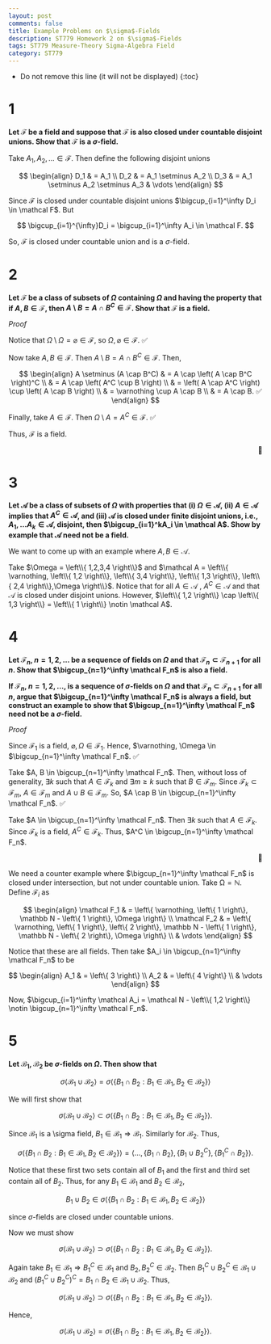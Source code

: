 ```yaml
---
layout: post
comments: false
title: Example Problems on $\sigma$-Fields
description: ST779 Homework 2 on $\sigma$-Fields
tags: ST779 Measure-Theory Sigma-Algebra Field
category: ST779
---
```


* Do not remove this line (it will not be displayed)
{:toc}


# 1
**Let $\mathcal F$ be a field and suppose that $\mathcal F$ is also closed under countable disjoint unions. Show that $\mathcal F$ is a $\sigma$-field.**

Take $A_1, A_2, \dots \in \mathcal F$. Then define the following disjoint unions

$$
\begin{align}
D_1 & = A_1 \\
D_2 & = A_1 \setminus A_2 \\
D_3 & = A_1 \setminus A_2 \setminus A_3
& \vdots
\end{align}
$$

Since $\mathcal F$ is closed under countable disjoint unions $\bigcup_{i=1}^\infty D_i \in \mathcal F$. But

$$
\bigcup_{i=1}^{\infty}D_i = \bigcup_{i=1}^\infty A_i \in \mathcal F.
$$

So, $\mathcal F$ is closed under countable union and is a $\sigma$-field.
# 2
**Let $\mathcal F$ be a class of subsets of $\Omega$ containing $\Omega$ and having the property that if $A,B \in \mathcal F$, then $A \setminus B = A \cap B^C \in \mathcal F$. Show that $\mathcal F$ is a field.**

_Proof_

Notice that $\Omega \setminus \Omega = \varnothing \in \mathcal F$, so $\Omega, \varnothing \in \mathcal F$. ✅

Now take $A, B \in \mathcal F$. Then $A \setminus B = A \cap B^C \in \mathcal F$. Then,

$$
\begin{align}
A \setminus (A \cap B^C) & = A \cap \left( A \cap B^C \right)^C \\
    & = A \cap \left( A^C \cup B \right) \\
    & = \left( A \cap A^C \right) \cup \left( A \cap B \right) \\
    & = \varnothing \cup A \cap B \\
    & = A \cap B. ✅
\end{align}
$$

Finally, take $A \in \mathcal F$. Then $\Omega \setminus A = A^C \in \mathcal F$. ✅

Thus, $\mathcal F$ is a field.


<div style="text-align: right"> 🐙 </div>


# 3
**Let $\mathcal A$ be a class of subsets of $\Omega$ with properties that (i) $\Omega \in \mathcal A$, (ii) $A \in \mathcal A$ implies that $A^C \in \mathcal A$, and (iii) $\mathcal A$ is closed under finite disjoint unions, i.e., $A_1, \dots A_k \in \mathcal A$, disjoint, then $\bigcup_{i=1}^kA_i \in \mathcal A$. Show by example that $\mathcal A$ need not be a field.**

We want to come up with an example where $A, B \in \mathcal A$. 

Take $\Omega = \left\\{ 1,2,3,4 \right\\}$ and $\mathcal A = \left\\{ \varnothing,  \left\\{ 1,2 \right\\},  \left\\{ 3,4 \right\\}, \left\\{ 1,3 \right\\}, \left\\{ 2,4 \right\\},\Omega \right\\}$. Notice that for all $A \in \mathcal A$ , $A^C \in \mathcal A$ and that $\mathcal A$ is closed under disjoint unions. However, $\left\\{ 1,2 \right\\} \cap \left\\{ 1,3 \right\\} = \left\\{ 1 \right\\} \notin \mathcal A$.


# 4
**Let $\mathcal F_n$, $n = 1, 2, \dots$ be a sequence of fields on $\Omega$ and that $\mathcal F_n \subset \mathcal F_{n+1}$ for all $n$. Show that $\bigcup_{n=1}^\infty \mathcal F_n$ is also a field.**

**If $\mathcal F_n$, $n=1, 2, \dots$, is a sequence of $\sigma$-fields on $\Omega$ and that $\mathcal F_n \subset \mathcal F_{n+1}$ for all $n$, argue that $\bigcup_{n=1}^\infty \mathcal F_n$ is always a field, but construct an example to show that $\bigcup_{n=1}^\infty \mathcal F_n$ need not be a $\sigma$-field.**

_Proof_

Since $\mathcal F_1$ is a field, $\varnothing, \Omega \in \mathcal F_1$. Hence, $\varnothing, \Omega \in $\bigcup_{n=1}^\infty \mathcal F_n$. ✅

Take $A, B \in \bigcup_{n=1}^\infty \mathcal F_n$. Then, without loss of generality, $\exists k$ such that $A \in \mathcal F_k$ and $\exists m \geq k$ such that $B \in \mathcal F_m$. Since $\mathcal F_k \subset \mathcal F_m$, $A \in \mathcal F_m$ and $A \cup B \in \mathcal F_m$. So, $A \cap B \in \bigcup_{n=1}^\infty \mathcal F_n$. ✅

Take $A \in \bigcup_{n=1}^\infty \mathcal F_n$. Then $\exists k$ such that $A \in \mathcal F_k$. Since $\mathcal F_k$ is a field, $A^C \in \mathcal F_k$. Thus, $A^C \in \bigcup_{n=1}^\infty \mathcal F_n$.


<div style="text-align: right"> 🐙 </div>

We need a counter example where $\bigcup_{n=1}^\infty \mathcal F_n$ is closed under intersection, but not under countable union. Take $\mathcal \Omega = \mathbb N$. Define $\mathcal F_i$ as

$$
\begin{align}
\mathcal F_1 & = \left\{ \varnothing, \left\{ 1 \right\}, \mathbb N - \left\{ 1 \right\}, \Omega \right\} \\
\mathcal F_2 & = \left\{ \varnothing, \left\{ 1 \right\}, \left\{ 2 \right\}, \mathbb N - \left\{ 1 \right\}, \mathbb N - \left\{ 2 \right\}, \Omega \right\} \\
& \vdots
\end{align}
$$


Notice that these are all fields. Then take $A_i \in \bigcup_{n=1}^\infty \mathcal F_n$ to be

$$
\begin{align}
A_1 & = \left\{ 3 \right\} \\
A_2 & = \left\{ 4 \right\} \\
& \vdots
\end{align}
$$

Now, $\bigcup_{i=1}^\infty \mathcal A_i = \mathcal N - \left\\{ 1,2 \right\\} \notin \bigcup_{n=1}^\infty \mathcal F_n$.

# 5
**Let $\mathcal B_1$, $\mathcal B_2$ be $\sigma$-fields on $\Omega$. Then show that**

$$
\sigma \langle \mathcal B_1 \cup \mathcal B_2 \rangle = \sigma \langle  \left\{ B_1 \cap B_2: B_1 \in \mathcal B_1, B_2 \in \mathcal B_2  \right\}  \rangle
$$


We will first show that

$$
\sigma \langle \mathcal B_1 \cup \mathcal B_2 \rangle \subset \sigma \langle  \left\{ B_1 \cap B_2: B_1 \in \mathcal B_1, B_2 \in \mathcal B_2  \right\}  \rangle.
$$


Since $\mathcal B_1$ is a \sigma field, $B_1 \in \mathcal B_1 \Rightarrow \mathcal B_1$. Similarly for $\mathcal B_2$. Thus,

$$
\sigma \langle  \left\{ B_1 \cap B_2: B_1 \in \mathcal B_1, B_2 \in \mathcal B_2  \right\}  \rangle = \langle \dots, \left\{ B_1 \cap B_2 \right\} , \left\{ B_1 \cup B_2^C \right\} , \left\{ B_1^C \cap B_2 \right\} \rangle. 
$$

Notice that these first two sets contain all of $B_1$ and the first and third set contain all of $B_2$. Thus, for any $B_1 \in \mathcal B_1$ and $B_2 \in \mathcal B_2$, 

$$B_1 \cup B_2 \in \sigma \langle  \left\{ B_1 \cap B_2: B_1 \in \mathcal B_1, B_2 \in \mathcal B_2  \right\}  \rangle$$ 

since $\sigma$-fields are closed under countable unions.


Now we must show

$$
\sigma \langle \mathcal B_1 \cup \mathcal B_2 \rangle \supset \sigma \langle  \left\{ B_1 \cap B_2: B_1 \in \mathcal B_1, B_2 \in \mathcal B_2  \right\}  \rangle.
$$


Again take $B_1 \in \mathcal B_1 \Rightarrow B_1^C \in \mathcal B_1$ and $B_2, B_2^C \in \mathcal B_2$. Then $B_1^C \cup B_2^C \in \mathcal B_1 \cup \mathcal B_2$ and  $(B_1^C \cup B_2^C)^C = B_1 \cap B_2  \in \mathcal B_1 \cup \mathcal B_2$. Thus, 

$$
\sigma \langle \mathcal B_1 \cup \mathcal B_2 \rangle \supset \sigma \langle  \left\{ B_1 \cap B_2: B_1 \in \mathcal B_1, B_2 \in \mathcal B_2  \right\}  \rangle.
$$

Hence,

$$
\sigma \langle \mathcal B_1 \cup \mathcal B_2 \rangle = \sigma \langle  \left\{ B_1 \cap B_2: B_1 \in \mathcal B_1, B_2 \in \mathcal B_2  \right\}  \rangle.
$$
